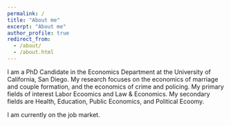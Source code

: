 ```yaml
---
permalink: /
title: "About me"
excerpt: "About me"
author_profile: true
redirect_from: 
  - /about/
  - /about.html
---
```


I am a PhD Candidate in the Economics Department at the University of California, San Diego. My research focuses on the economics of marriage and couple formation, and the economics of crime and policing. My primary fields of interest Labor Ecoomics and Law & Economics. My secondary fields are Health, Education, Public Economics, and Political Ecoomy. 

I am currently on the job market. 
